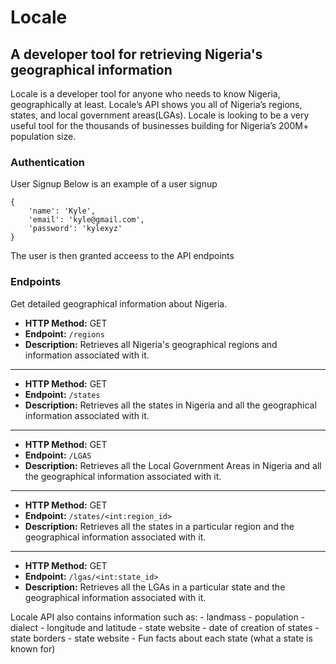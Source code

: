 # Locale

## A developer tool for retrieving Nigeria's geographical information

Locale is a developer tool for anyone who needs to know Nigeria, geographically at least. Locale’s API shows you all of Nigeria’s regions, states, and local government areas(LGAs). Locale is looking to be a very useful tool for the thousands of businesses building for Nigeria’s 200M+ population size. 


### Authentication
User Signup
Below is an example of a user signup
```
{
    'name': 'Kyle',
    'email': 'kyle@gmail.com',
    'password': 'kylexyz'
}
```
The user is then granted acceess to the API endpoints

### Endpoints

Get detailed geographical information about Nigeria.

- **HTTP Method:** GET
- **Endpoint:** `/regions`
- **Description:** Retrieves all Nigeria's geographical regions and information associated with it.
---
- **HTTP Method:** GET
- **Endpoint:** `/states`
- **Description:** Retrieves all the states in Nigeria and all the geographical information associated with it.

---
- **HTTP Method:** GET
- **Endpoint:** `/LGAS`
- **Description:** Retrieves all the Local Government Areas in Nigeria and all the geographical information associated with it.

---

- **HTTP Method:** GET
- **Endpoint:** `/states/<int:region_id>`
- **Description:** Retrieves all the states in a particular region and the geographical information associated with it.
---
- **HTTP Method:** GET
- **Endpoint:** `/lgas/<int:state_id>`
- **Description:** Retrieves all the LGAs in a particular state and the geographical information associated with it.

Locale API also contains information such as:
           - landmass
           - population
           - dialect
           - longitude and latitude
           - state website
           - date of creation of states
           - state borders
           - state website
           - Fun facts about each state (what a state is known for)

